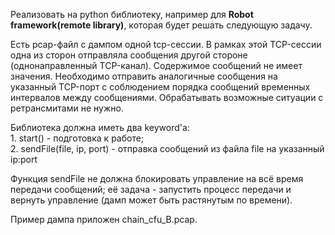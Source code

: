 Реализовать на python библиотеку, например для **Robot framework(remote library)**, которая будет решать следующую задачу.

Есть pcap-файл с дампом одной tcp-сессии. В рамках этой TCP-сессии одна из сторон отправляла сообщения другой 
стороне (однонаправленный TCP-канал).
Содержимое сообщений не имеет значения. 
Необходимо отправить аналогичные сообщения на указанный TCP-порт с соблюдением порядка сообщений временных 
интервалов между сообщениями. Обрабатывать возможные ситуации с ретрансмитами не нужно.
    
Библиотека должна иметь два keyword'а:     
    1. start() - подготовка к работе;     
    2. sendFile(file, ip, port) - отправка сообщений из файла file на указанный ip:port     
    
Функция sendFile не должна блокировать управление на всё время передачи сообщений; 
её задача - запустить процесс передачи и вернуть управление (дамп может быть растянутым по времени).     
    
Пример дампа приложен chain_cfu_B.pcap.
